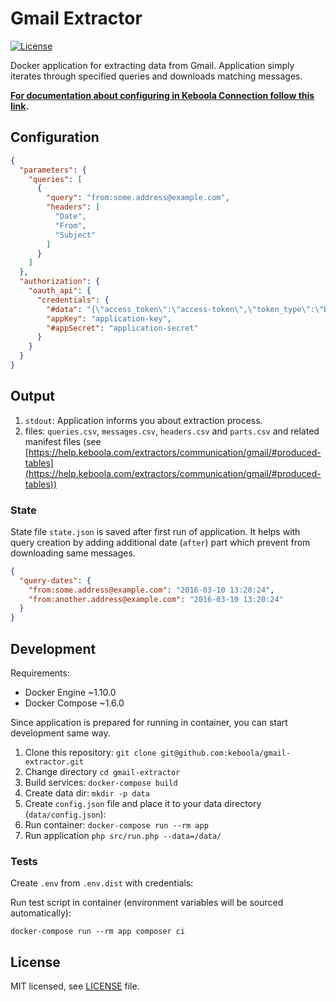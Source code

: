 # Gmail Extractor

[![License](https://img.shields.io/badge/license-MIT-blue.svg)](https://github.com/keboola/gmail-extractor/blob/master/LICENSE.md)

Docker application for extracting data from Gmail. Application simply iterates through specified
queries and downloads matching messages.

**[For documentation about configuring in Keboola Connection follow this link](https://help.keboola.com/extractors/communication/gmail/).**

## Configuration

```json
{
  "parameters": {
    "queries": [
      {
        "query": "from:some.address@example.com",
        "headers": [
          "Date",
          "From",
          "Subject"
        ]
      }
    ]
  },
  "authorization": {
    "oauth_api": {
      "credentials": {
        "#data": "{\"access_token\":\"access-token\",\"token_type\":\"Bearer\",\"expires_in\":3600,\"refresh_token\":\"refresh-token\",\"created\":1457455916}",
        "appKey": "application-key",
        "#appSecret": "application-secret"
      }
    }
  }
}
```

## Output

1. `stdout`: Application informs you about extraction process.
2. files: `queries.csv`, `messages.csv`, `headers.csv` and `parts.csv` and related manifest files
(see [https://help.keboola.com/extractors/communication/gmail/#produced-tables](https://help.keboola.com/extractors/communication/gmail/#produced-tables))

### State

State file `state.json` is saved after first run of application. It helps with query creation by adding
additional date (`after`) part which prevent from downloading same messages.

```json
{
  "query-dates": {
    "from:some.address@example.com": "2016-03-10 13:20:24",
    "from:another.address@example.com": "2016-03-10 13:20:24"
  }
}
```

## Development

Requirements:

- Docker Engine ~1.10.0
- Docker Compose ~1.6.0

Since application is prepared for running in container, you can start development same way.

1. Clone this repository: `git clone git@github.com:keboola/gmail-extractor.git`
2. Change directory `cd gmail-extractor`
3. Build services: `docker-compose build`
4. Create data dir: `mkdir -p data`
5. Create `config.json` file and place it to your data directory (`data/config.json`):
6. Run container: `docker-compose run --rm app`
7. Run application `php src/run.php --data=/data/`

### Tests

Create `.env` from `.env.dist` with credentials:

Run test script in container (environment variables will be sourced automatically):

```console
docker-compose run --rm app composer ci
```

## License

MIT licensed, see [LICENSE](./LICENSE) file.
